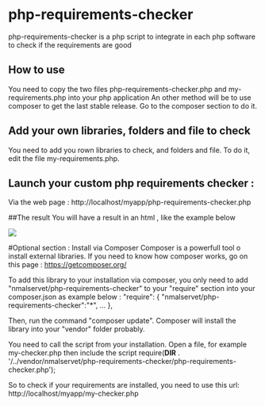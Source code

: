 # php-requirements-checker
php-requirements-checker is a php script to integrate in each php software to check if the requirements are good

## How to use
You need to copy the two files php-requirements-checker.php and my-requirements.php into your php application
An other method will be to use composer to get the last stable release. Go to the composer section to do it.



## Add your own libraries, folders and file to check
You need to add you rown libraries to check, and folders and file. To do it, edit the file my-requirements.php.


## Launch your custom php requirements checker :
Via the web page : http://localhost/myapp/php-requirements-checker.php

##The result
You will have a result in an html , like the example below 

![](https://cloud.githubusercontent.com/assets/7512899/18478975/8560e356-79d3-11e6-891c-cb3da42fed14.png)


#Optional section : Install via Composer
Composer is a powerfull tool o install external libraries. If you need to know how composer works, go on this page : https://getcomposer.org/


To add this library to your installation via composer, you only need to add "nmalservet/php-requirements-checker" to your "require" section into your composer.json as example below :
"require": {
        "nmalservet/php-requirements-checker":"*",
        ...
    },

Then, run the command "composer update".
Composer will install the library into your "vendor" folder probably.

You need to call the script from your installation. Open a file, for example my-checker.php then include the script
require(__DIR__ . '/../vendor/nmalservet/php-requirements-checker/php-requirements-checker.php');

So to check if your requirements are installed, you need to use this url:
http://localhost/myapp/my-checker.php